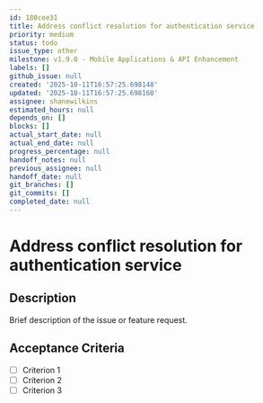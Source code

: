 ```yaml
---
id: 180cee31
title: Address conflict resolution for authentication service
priority: medium
status: todo
issue_type: other
milestone: v1.9.0 - Mobile Applications & API Enhancement
labels: []
github_issue: null
created: '2025-10-11T16:57:25.698148'
updated: '2025-10-11T16:57:25.698160'
assignee: shanewilkins
estimated_hours: null
depends_on: []
blocks: []
actual_start_date: null
actual_end_date: null
progress_percentage: null
handoff_notes: null
previous_assignee: null
handoff_date: null
git_branches: []
git_commits: []
completed_date: null
---
```


# Address conflict resolution for authentication service

## Description

Brief description of the issue or feature request.

## Acceptance Criteria

- [ ] Criterion 1
- [ ] Criterion 2
- [ ] Criterion 3